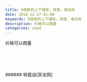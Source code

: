```yaml
---
title: 9成新的上下铺床，床垫，电动车
date: 2018-12-27 01:00
keywords: 9成新的上下铺床，床垫，电动车
description: 价格可以商量
categories: used
---
```

<td class="t_f" id="postmessage_2574163">

价格可以商量<br/>
<img alt="" border="0" class="zoom" data-cf-modified-8928a4a8f04c19927c92ffba-="" file="http://www.flw.ph/data/appbyme/upload/image/201812/27/HmLYQctWcN8y.jpg" id="aimg_u1eqT" lazyloadthumb="1" onclick="" onmouseover="" src="http://www.flw.ph/data/appbyme/upload/image/201812/27/HmLYQctWcN8y.jpg"/><br/>
<br/>
<img alt="" border="0" class="zoom" data-cf-modified-8928a4a8f04c19927c92ffba-="" file="http://www.flw.ph/data/appbyme/upload/image/201812/27/eCA0wcD5r26M.jpg" id="aimg_lmmUS" lazyloadthumb="1" onclick="" onmouseover="" src="http://www.flw.ph/data/appbyme/upload/image/201812/27/eCA0wcD5r26M.jpg"/><br/>
<br/>
<img alt="" border="0" class="zoom" data-cf-modified-8928a4a8f04c19927c92ffba-="" file="http://www.flw.ph/data/appbyme/upload/image/201812/27/H6YiEmbexB0k.jpg" id="aimg_TOxJ7" lazyloadthumb="1" onclick="" onmouseover="" src="http://www.flw.ph/data/appbyme/upload/image/201812/27/H6YiEmbexB0k.jpg"/><br/>
<br/>
<img alt="" border="0" class="zoom" data-cf-modified-8928a4a8f04c19927c92ffba-="" file="http://www.flw.ph/data/appbyme/upload/image/201812/27/lapzpwTYrL2k.jpg" id="aimg_d0AMm" lazyloadthumb="1" onclick="" onmouseover="" src="http://www.flw.ph/data/appbyme/upload/image/201812/27/lapzpwTYrL2k.jpg"/><br/>
<br/>
</td>
###### 转载自[菲龙网]